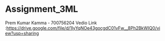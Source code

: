 # Assignment_3ML
Prem Kumar Kamma - 700756204
Vedio Link :https://drive.google.com/file/d/1IyYqNOe43gocgdC01vFw__8Ph2BkWIQ0/view?usp=sharing

